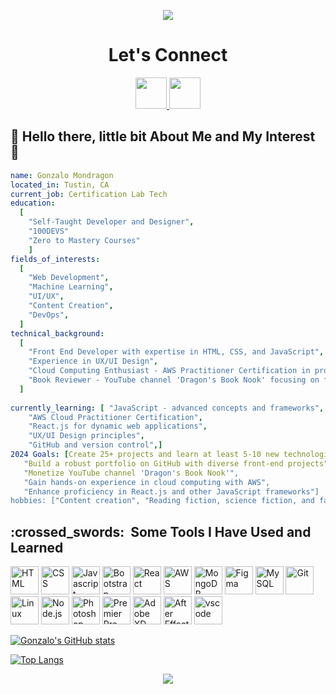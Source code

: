 <p align="center">
 <img src="https://capsule-render.vercel.app/api?type=waving&color=gradient&text=Hello%20World!&height=100&section=header"/>
</p>

<h1 align="center">
  Let's Connect
</h1>

<p align="center">

<a href=mailto:gmondragon104@gmail.com>
<img height="50" src="https://github.com/OneDragon1/OneDragon1/assets/92191539/10bcbeed-988f-4560-a11d-626c2bed417c.png"/>
</a>

 <a href='https://www.linkedin.com/in/gonzalo-mondragon-163092241/'>
 <img height="50" src="https://cdn.jsdelivr.net/gh/devicons/devicon@latest/icons/linkedin/linkedin-original.svg" />
</a>
 
</p>

## :dragon:  Hello there, little bit About Me and My Interest :dragon:
```yaml
name: Gonzalo Mondragon
located_in: Tustin, CA
current_job: Certification Lab Tech
education:
  [
    "Self-Taught Developer and Designer",
    "100DEVS"
    "Zero to Mastery Courses"
    ]
fields_of_interests:
  [
    "Web Development",
    "Machine Learning",
    "UI/UX",
    "Content Creation",
    "DevOps",
  ]
technical_background:
  [
    "Front End Developer with expertise in HTML, CSS, and JavaScript",
    "Experience in UX/UI Design",
    "Cloud Computing Enthusiast - AWS Practitioner Certification in progress",
    "Book Reviewer - YouTube channel 'Dragon's Book Nook' focusing on fiction, science fiction, and fantasy",
  ]
  
currently_learning: [ "JavaScript - advanced concepts and frameworks",
    "AWS Cloud Practitioner Certification",
    "React.js for dynamic web applications",
    "UX/UI Design principles",
    "GitHub and version control",]
2024 Goals: [Create 25+ projects and learn at least 5-10 new technologies",
   "Build a robust portfolio on GitHub with diverse front-end projects",
   "Monetize YouTube channel 'Dragon's Book Nook'",
   "Gain hands-on experience in cloud computing with AWS",
   "Enhance proficiency in React.js and other JavaScript frameworks"]
hobbies: ["Content creation", "Reading fiction, science fiction, and fantasy books", "Exploring new tech gadgets"]

```
<h2> :crossed_swords: &nbsp;Some Tools I Have Used and Learned</h2>
<p align="left">
  <img src="https://cdn.jsdelivr.net/gh/devicons/devicon@latest/icons/html5/html5-original-wordmark.svg" alt="HTML" width="45" height="45" />
<img src="https://cdn.jsdelivr.net/gh/devicons/devicon@latest/icons/css3/css3-original-wordmark.svg" alt="CSS" width="45" height="45"/>
<img src="https://cdn.jsdelivr.net/gh/devicons/devicon@latest/icons/javascript/javascript-original.svg" alt="Javascript" width="45" height="45"/>
<img src="https://cdn.jsdelivr.net/gh/devicons/devicon@latest/icons/bootstrap/bootstrap-original-wordmark.svg" alt="Bootstrap" width="45" height="45" />
<img src="https://cdn.jsdelivr.net/gh/devicons/devicon@latest/icons/react/react-original-wordmark.svg"  alt="React" width="45" height="45"/>
<img src="https://cdn.jsdelivr.net/gh/devicons/devicon@latest/icons/amazonwebservices/amazonwebservices-original-wordmark.svg" alt="AWS" width="45" height="45"/>
<img src="https://cdn.jsdelivr.net/gh/devicons/devicon@latest/icons/mongodb/mongodb-original-wordmark.svg" alt="MongoDB" width="45" height="45"/>
<img src="https://cdn.jsdelivr.net/gh/devicons/devicon@latest/icons/figma/figma-original.svg" alt="Figma" width="45" height="45"/>
<img src="https://cdn.jsdelivr.net/gh/devicons/devicon@latest/icons/mysql/mysql-original-wordmark.svg" alt="MySQL" width="45" height="45" />
<img src="https://cdn.jsdelivr.net/gh/devicons/devicon@latest/icons/git/git-original-wordmark.svg" alt="Git" width="45" height="45"/>
<img src="https://cdn.jsdelivr.net/gh/devicons/devicon@latest/icons/linux/linux-original.svg" alt="Linux" width="45" height="45"/>
<img src="https://cdn.jsdelivr.net/gh/devicons/devicon@latest/icons/nodejs/nodejs-original-wordmark.svg" alt="Node.js" width="45" height="45"/>
<img src="https://cdn.jsdelivr.net/gh/devicons/devicon@latest/icons/photoshop/photoshop-original.svg" alt="Photoshop" width="45" height="45"/>
<img src="https://cdn.jsdelivr.net/gh/devicons/devicon@latest/icons/premierepro/premierepro-original.svg" alt="Premier Pro" width="45" height="45" />
<img src="https://cdn.jsdelivr.net/gh/devicons/devicon@latest/icons/xd/xd-original.svg" alt="Adobe XD" width="45" height="45"/>
<img src="https://cdn.jsdelivr.net/gh/devicons/devicon@latest/icons/aftereffects/aftereffects-original.svg"  alt="After Effect" width="45" height="45" />
<img src="https://cdn.jsdelivr.net/gh/devicons/devicon/icons/vscode/vscode-original.svg" alt="vscode" width="45" height="45"/>
</p>



[![Gonzalo's GitHub stats](https://github-readme-stats.vercel.app/api?username=OneDragon1)](https://github.com/anuraghazra/github-readme-stats)

[![Top Langs](https://github-readme-stats.vercel.app/api/top-langs/?username=OneDragon1)](https://github.com/anuraghazra/github-readme-stats)



<p align="Center">
  <img src="https://capsule-render.vercel.app/api?type=waving&color=gradient&height=100&section=footer"/>
</p>

          
          
          
          
        
          
          

          
          
          
          
          
          

